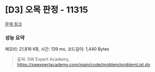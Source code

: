 # [D3] 오목 판정 - 11315 

[문제 링크](https://swexpertacademy.com/main/code/problem/problemDetail.do?contestProbId=AXaSUPYqPYMDFASQ) 

### 성능 요약

메모리: 21,816 KB, 시간: 139 ms, 코드길이: 1,440 Bytes



> 출처: SW Expert Academy, https://swexpertacademy.com/main/code/problem/problemList.do